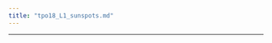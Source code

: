 ```yaml
---
title: "tpo18_L1_sunspots.md"
---
```


<div class="markmap-container">
<div class="markmap">
<script type="text/template">

# Astronomy Lecture: Sunspots <br> 天文学讲座：太阳黑子

## Introduction to Sunspots <br> 太阳黑子的介绍
- Sunspots, in the most basic terms, are dark spots on the Sun's surface. <br> 最基本的来说，太阳黑子就是太阳表面上的暗斑。
- The ancient Chinese were the first to record observations of sunspots as early as the year 165. <br> 中国古代人最早在公元165年就记录了对太阳黑子的观察。

## European Astronomers and Their Beliefs About Sunspots <br> 欧洲天文学家及其对太阳黑子的看法
- Early European astronomers believed that the Sun and other celestial bodies were perfect, without any flaws or blemishes. <br> 早期的欧洲天文学家认为太阳和其他天体都是完美的，没有任何缺陷或瑕疵。
- As such, they thought that sunspots were shadows of planets crossing the Sun's face rather than being features on the Sun itself. <br> 因此，他们认为太阳黑子是行星经过太阳表面时的影子，而不是太阳本身的特征。

## Galileo's Observations and Hypothesis <br> 伽利略的观察和假设
- Galileo, based on his observations in the early 1600s, pointed out that sunspots were not circular, which contradicted the belief that they were shadows of planets. <br> 伽利略在17世纪初基于他的观察指出，太阳黑子并不是圆形的，这与认为它们是行星的影子的观点相矛盾。
- He also observed that sunspots seemed to change shape as they moved across the Sun's surface, which would not be consistent with them being shadows of planets. <br> 他还观察到，太阳黑子在太阳表面移动时，形状似乎会发生变化，这与它们是行星的影子的说法不一致。
- Galileo proposed that sunspots were indeed a feature of the Sun, possibly clouds in the solar atmosphere. <br> 伽利略提出，太阳黑子的确是太阳的一个特征，可能是太阳大气层中的云。

## Sunspot Hypotheses and Discoveries <br> 太阳黑子的假设和发现
- Over the next couple of centuries, various hypotheses were proposed, including that sunspots were mountains or holes in the solar atmosphere. <br> 在接下来的几个世纪中，提出了各种假设，包括太阳黑子是山脉或太阳大气层中的洞。
- In 1843, astronomer Heinrich Schwabe, after 17 years of observing the Sun, found a repeating pattern of increase and decrease in the number of sunspots over a period of ten years. <br> 1843年，天文学家海因里希·施瓦贝在观察太阳17年后，发现太阳黑子的数量在十年的周期内呈现出增减的重复模式。
- Another astronomer, Wolf, confirmed the existence of this cycle after studying sunspots for forty years, but he detected an eleven-year cycle instead. <br> 另一位天文学家沃尔夫在研究太阳黑子四十年后确认了这种周期的存在，但他检测到的是十一年的周期。

## Connection Between Sunspots and Geomagnetic Activity <br> 太阳黑子与地磁活动的联系
- The eleven-year cycle of sunspots corresponds with the eleven-year cycle of natural fluctuations in the Earth's magnetic field, known as geomagnetic activity. <br> 太阳黑子的十一年周期与地球磁场的自然波动（即地磁活动）的十一年周期相对应。
- This correspondence sparked studies to understand the relationship between the Sun and the Earth, including whether sunspots cause geomagnetic fields or vice versa, or whether there is another factor causing both. <br> 这种对应关系引发了对太阳和地球之间关系的研究，包括太阳黑子是否导致地磁场，反之亦然，或者是否存在另一种因素导致两者产生。

## Sunspots and Magnetic Fields <br> 太阳黑子与磁场
- Astronomers eventually determined that sunspots are magnetic fields, explaining their dark appearance as magnetic fields reduce the pressure on the gases inside them, making the spots cooler and thus darker than the rest of the Sun's surface. <br> 天文学家最终确定太阳黑子是磁场，这解释了它们的暗淡外观，因为磁场减小了内部气体的压力，使得这些地方比太阳的其他表面更凉，因此看起来更暗。


</script>
</div>
</div>

---